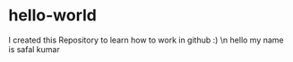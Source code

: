 # hello-world
I created this Repository to learn how to work in github  :) \n
hello my name is safal kumar
